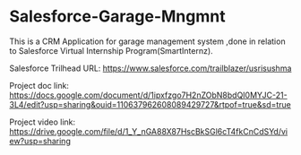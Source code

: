 # Salesforce-Garage-Mngmnt
This is a CRM Application for garage management system ,done in relation to Salesforce Virtual Internship Program(SmartInternz).

Salesforce Trilhead URL: https://www.salesforce.com/trailblazer/usrisushma

Project doc link: https://docs.google.com/document/d/1ipxfzgo7H2nZObN8bdQI0MYJC-21-3L4/edit?usp=sharing&ouid=110637962608089429727&rtpof=true&sd=true

Project video link: https://drive.google.com/file/d/1_Y_nGA88X87HscBkSGl6cT4fkCnCdSYd/view?usp=sharing


